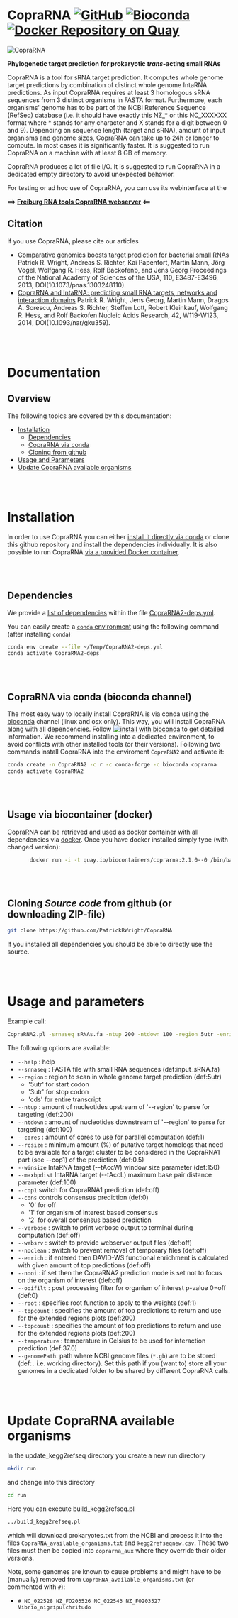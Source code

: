 # CopraRNA [![GitHub](https://img.shields.io/github/tag/PatrickRWright/CopraRNA.svg)](https://github.com/PatrickRWright/CopraRNA/releases)  [![Bioconda](https://anaconda.org/bioconda/coprarna/badges/version.svg)](https://anaconda.org/bioconda/coprarna) [![Docker Repository on Quay](https://quay.io/repository/biocontainers/coprarna/status "Docker Repository on Quay")](https://quay.io/repository/biocontainers/coprarna)
![CopraRNA](https://raw.githubusercontent.com/PatrickRWright/CopraRNA/master/copra_sRNA.jpg "CopraRNA")

**Phylogenetic target prediction for prokaryotic *trans*-acting small RNAs**

CopraRNA is a tool for sRNA target prediction. It computes whole genome target predictions
by combination of distinct whole genome IntaRNA predictions. As input CopraRNA requires
at least 3 homologous sRNA sequences from 3 distinct organisms in FASTA format.
Furthermore, each organisms' genome has to be part of the NCBI Reference Sequence (RefSeq)
database (i.e. it should have exactly this NZ_* or this NC_XXXXXX format where * stands
for any character and X stands for a digit between 0 and 9). Depending on sequence length
(target and sRNA), amount of input organisms and genome sizes, CopraRNA can take up to 24h
or longer to compute. In most cases it is significantly faster. It is suggested to run CopraRNA
on a machine with at least 8 GB of memory.

CopraRNA produces a lot of file I/O. It is suggested to run CopraRNA in a dedicated
empty directory to avoid unexpected behavior.

For testing or ad hoc use of CopraRNA, you can use its webinterface at the

**==> [Freiburg RNA tools CopraRNA webserver](http://rna.informatik.uni-freiburg.de/CopraRNA/) <==**

## Citation
If you use CopraRNA, please cite our articles
- [Comparative genomics boosts target prediction for bacterial small RNAs](http://dx.doi.org/10.1073/pnas.1303248110)
  Patrick R. Wright, Andreas S. Richter, Kai Papenfort, Martin Mann, Jörg Vogel, Wolfgang R. Hess, Rolf Backofenb, and Jens Georg
  Proceedings of the National Academy of Sciences of the USA, 110, E3487-E3496, 2013, DOI(10.1073/pnas.1303248110).
- [CopraRNA and IntaRNA: predicting small RNA targets, networks and interaction domains](http://dx.doi.org/10.1093/nar/gku359)
  Patrick R. Wright, Jens Georg, Martin Mann, Dragos A. Sorescu, Andreas S. Richter, Steffen Lott, Robert Kleinkauf, Wolfgang R. Hess, and Rolf Backofen
  Nucleic Acids Research, 42, W119-W123, 2014, DOI(10.1093/nar/gku359).

<br /><br />
<a name="doc" />
# Documentation

## Overview

The following topics are covered by this documentation:

- [Installation](#install)
  - [Dependencies](#deps)
  - [CopraRNA via conda](#instconda)
  - [Cloning from github](#instgithub)
- [Usage and Parameters](#usage)
- [Update CopraRNA available organisms](#updateava)

<br /><br />
<a name="install" />
# Installation

In order to use CopraRNA you can either [install it directly via conda](#instconda) or
clone this github repository and install the dependencies individually. 
It is also possible to run CopraRNA [via a provided Docker container](#biocontainer).

<br /><br />
<a name="deps" />
## Dependencies

We provide a [list of dependencies](CopraRNA2-deps.yml) within the file [CopraRNA2-deps.yml](CopraRNA2-deps.yml).

You can easily create a [`conda` environment](https://docs.conda.io/projects/conda/en/latest/user-guide/tasks/manage-environments.html) using the following command (after installing `conda`)
```bash
conda env create --file ~/Temp/CopraRNA2-deps.yml
conda activate CopraRNA2-deps
```

<br /><br />
<a name="instconda" />
## CopraRNA via conda (bioconda channel)
The most easy way to locally install CopraRNA is via conda using the 
[bioconda](https://bioconda.github.io/recipes/coprarna/README.html) 
channel (linux and osx only). This way, you will install CopraRNA along
with all dependencies.
Follow
[![install with bioconda](https://img.shields.io/badge/install%20with-bioconda-brightgreen.svg?style=flat-square)](http://bioconda.github.io/recipes/coprarna/README.html)
to get detailed information. We recommend installing into a dedicated environment, to avoid conflicts with
other installed tools (or their versions). Following two commands install CopraRNA into the enviroment `CopraRNA2` and activate it:
```bash
conda create -n CopraRNA2 -c r -c conda-forge -c bioconda coprarna
conda activate CopraRNA2
```
<br /><br />
<a name="biocontainer" />

## Usage via biocontainer (docker)

CopraRNA can be retrieved and used as docker container with all dependencies via [docker](https://docs.docker.com/engine/installation/). Once you have docker installed simply type (with changed version):
```bash
       docker run -i -t quay.io/biocontainers/coprarna:2.1.0--0 /bin/bash
```
<br /><br />
<a name="instgithub" />

## Cloning *Source code* from github (or downloading ZIP-file)
```bash
git clone https://github.com/PatrickRWright/CopraRNA
```
If you installed all dependencies you should be able to directly use the source.

<br /><br />
<a name="usage" />
# Usage and parameters

Example call:
```bash
CopraRNA2.pl -srnaseq sRNAs.fa -ntup 200 -ntdown 100 -region 5utr -enrich 200 -topcount 200 -cores 4
```

The following options are available:

- `--help` : help
- `--srnaseq` : FASTA file with small RNA sequences (def:input_sRNA.fa)
- `--region` : region to scan in whole genome target prediction (def:5utr)
    - '5utr' for start codon
    - '3utr' for stop codon
    - 'cds' for entire transcript
- `--ntup` : amount of nucleotides upstream of '--region' to parse for targeting (def:200)
- `--ntdown` : amount of nucleotides downstream of '--region' to parse for targeting (def:100)
- `--cores` : amount of cores to use for parallel computation (def:1)
- `--rcsize` : minimum amount (%) of putative target homologs that need to be available for a target cluster 
               to be considered in the CopraRNA1 part (see --cop1) of the prediction (def:0.5)
- `--winsize`                 IntaRNA target (--tAccW) window size parameter (def:150)
- `--maxbpdist`               IntaRNA target (--tAccL) maximum base pair distance parameter (def:100)
- `--cop1`                    switch for CopraRNA1 prediction (def:off)
- `--cons`                    controls consensus prediction (def:0)
    - '0' for off
    - '1' for organism of interest based consensus
    - '2' for overall consensus based prediction
- `--verbose` : switch to print verbose output to terminal during computation (def:off)
- `--websrv` : switch to provide webserver output files (def:off)
- `--noclean` : switch to prevent removal of temporary files (def:off)
- `--enrich` : if entered then DAVID-WS functional enrichment is calculated with given amount of top predictions (def:off)
- `--nooi` : if set then the CopraRNA2 prediction mode is set not to focus on the organism of interest (def:off)
- `--ooifilt` : post processing filter for organism of interest p-value 0=off (def:0)
- `--root` : specifies root function to apply to the weights (def:1)
- `--topcount` : specifies the amount of top predictions to return and use for the extended regions plots (def:200)
- `--topcount` : specifies the amount of top predictions to return and use for the extended regions plots (def:200)
- `--temperature` : temperature in Celsius to be used for interaction prediction (def:37.0)
- `--genomePath`: path where NCBI genome files (`*.gb`) are to be stored (def:`.` i.e. working directory). Set this path if you (want to) store all your genomes in a dedicated folder to be shared by different CopraRNA calls.

<br /><br />
<a name="updateava" />
# Update CopraRNA available organisms

In the update_kegg2refseq directory you create a new run directory
```bash
mkdir run
```
and change into this directory
```bash
cd run 
```
Here you can execute build_kegg2refseq.pl 
```bash
../build_kegg2refseq.pl 
```
which will download prokaryotes.txt from the
NCBI and process it into the files `CopraRNA_available_organisms.txt` and `kegg2refseqnew.csv`.
These two files must then be copied into `coprarna_aux` where they override their older versions.

Note, some genomes are known to cause problems and might have to be (manually) removed from `CopraRNA_available_organisms.txt` (or commented with `#`):

- `# NC_022528 NZ_FO203526 NC_022543 NZ_FO203527    Vibrio_nigripulchritudo` 

